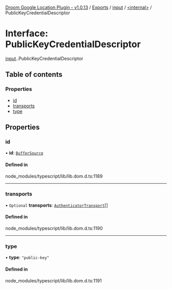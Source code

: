 [Droom Google Location Plugin - v1.0.13](../README.md) / [Exports](../modules.md) / [input](../modules/input.md) / [<internal\>](../modules/input._internal_.md) / PublicKeyCredentialDescriptor

# Interface: PublicKeyCredentialDescriptor

[input](../modules/input.md).[<internal>](../modules/input._internal_.md).PublicKeyCredentialDescriptor

## Table of contents

### Properties

- [id](input._internal_.PublicKeyCredentialDescriptor.md#id)
- [transports](input._internal_.PublicKeyCredentialDescriptor.md#transports)
- [type](input._internal_.PublicKeyCredentialDescriptor.md#type)

## Properties

### id

• **id**: [`BufferSource`](../modules/input._internal_.md#buffersource)

#### Defined in

node_modules/typescript/lib/lib.dom.d.ts:1189

___

### transports

• `Optional` **transports**: [`AuthenticatorTransport`](../modules/input._internal_.md#authenticatortransport)[]

#### Defined in

node_modules/typescript/lib/lib.dom.d.ts:1190

___

### type

• **type**: ``"public-key"``

#### Defined in

node_modules/typescript/lib/lib.dom.d.ts:1191
